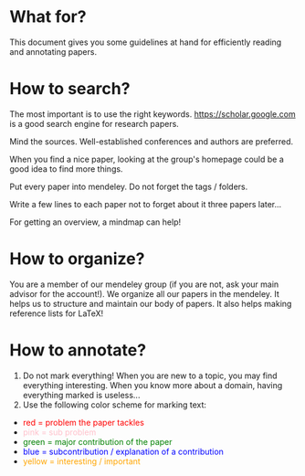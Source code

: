 # What for?

This document gives you some guidelines at hand for efficiently reading and annotating papers.

# How to search?

The most important is to use the right keywords.
https://scholar.google.com is a good search engine for research papers.

Mind the sources.
Well-established conferences and authors are preferred.

When you find a nice paper, looking at the group's homepage could be a good idea to find more things.

Put every paper into mendeley.
Do not forget the tags / folders.

Write a few lines to each paper not to forget about it three papers later...

For getting an overview, a mindmap can help!

# How to organize?

You are a member of our mendeley group (if you are not, ask your main advisor for the account!).
We organize all our papers in the mendeley.
It helps us to structure and maintain our body of papers.
It also helps making reference lists for LaTeX!

# How to annotate?

1. Do not mark everything! When you are new to a topic, you may find everything interesting. When you know more about a domain, having everything marked is useless...
2. Use the following color scheme for marking text:
  - <span style="color:red">red = problem the paper tackles</span>
  - <span style="color:pink">pink = sub problem</span>
  - <span style="color:green">green = major contribution of the paper</span>
  - <span style="color:blue">blue = subcontribution / explanation of a contribution</span>
  - <span style="color:orange">yellow = interesting / important</span>
